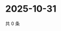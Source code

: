 # 2025-10-31

共 0 条

<!-- BEGIN ZHIHUQUESTIONS -->
<!-- 最后更新时间 Fri Oct 31 2025 21:24:30 GMT+0800 (China Standard Time) -->

<!-- END ZHIHUQUESTIONS -->
